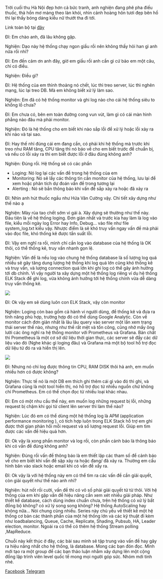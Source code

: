 Trời cuối thu Hà Nội đẹp hơn cả bức tranh, anh nghiện đang phê pha điếu thuốc, thả hồn mơ màng theo làn khói, nhìn cảnh hoàng hôn tươi đẹp bên hồ thì lại thấy bóng dáng kiều nữ thướt tha đi tới.

Link toàn bộ tại [đây](https://viblo.asia/s/di-nghien-code-thuat-van-dap-JzKmg8nPl9N)

Đĩ: Em chào anh, đã lâu không gặp.

Nghiện: Dạo này hệ thống chạy ngon giầu rồi nên không thấy hỏi han gì anh nữa rồi nhỉ?

Đĩ: Em đến cảm ơn anh đây, giờ em giầu rồi anh cần gì cứ bảo em một câu, chỉ có điều.

Nghiện: Điều gì?

Đĩ: Hệ thống của em thỉnh thoảng nó chết,  lúc thì treo server, lúc thì nghẽn mạng, lúc lại treo DB. Mà em không biết xử lý làm sao.

Nghiện: Em đã có hệ thống monitor và ghi log nào cho cái hệ thống siêu to khổng lồ chưa?

Đĩ: Em chưa có, bên em toàn đường cong vun vút, làm gì có cái màn hình phẳng nào đâu mà phải monitor.

Nghiện: Đó là hệ thống cho em biết khi nào sắp lỗi để xử lý hoặc lỗi xảy ra khi nào và tại sao.

Đĩ: Hay thế nhỉ đúng cái em đang cần, có phải khi hệ thống mà trước khi treo như RAM tăng, CPU tăng thì nó báo về cho em biết trước để chuẩn bị, và nếu có lỗi xảy ra thì em biết được lỗi ở đâu đúng không anh?

Nghiện: Đúng rồi. Hệ thống sẽ có các phần
- Loging: Nó log lại các vấn đề trong hệ thống của em
- Monitoring: Nó sẽ lấy các thông tin cần monitor của hệ thống, lưu lại để xem hoặc phân tích dự đoán vấn đề trong tương lại
- Alerting : Nó sẽ bắn thông báo khi vấn đề sắp xảy ra hoặc đã xảy ra

Đĩ: Nhìn anh hút thuốc ngầu như Hứa Văn Cường vậy. Chi tiết xây dựng như thế nào ạ

Nghiện: Mày rủa tao chết sớm vì gái à. Xây dựng sẽ thường như thế này.
Đàu tiên là về hệ thống loging. Đơn giản nhất và trước kia hay làm là log vào file, kiểu mỗi ngày log Error hay Info, Debug... vào file như file system_log.txt kiểu vậy. Nhược điểm là sẽ khó truy vấn ngay vấn đề mà phải vào đọc file, khó thống kê được tần suất lỗi.

Đĩ: Vậy em nghĩ ra rồi, mình chỉ cần log vào database của hệ thống là OK thôi, có thể thống kê, truy vấn nhanh gọn lệ.

Nghiện: Vấn đề là nếu log vào chung hệ thống database là số lượng log quá nhiều sẽ gây tăng dung lượng hệ thống khi log quá lớn cũng khó thống kê và truy vấn, và lượng connection quá lớn khi ghi log có thể gây ảnh hưởng tới db chính. Vì vậy người ta xây dựng một hệ thống log riêng ví dụ hệ thống ELK Stack để ghi log, vừa không ảnh hưởng tới hệ thống chính vừa dễ dàng truy vấn thống kê.

![](https://images.viblo.asia/9937cf1b-48e2-4171-803e-6609e92ee04d.png)


Đĩ: Ok vậy em sẽ dùng luôn con ELK Stack, vậy còn monitor

Nghiện: Loging còn bao gồm cả hành vi người dùng, để thống kê và đưa ra tính năng phù hợp, trường hợp đó có thể dùng  Google Analytic. Còn về monitor cách đơn giản nhất là lâu lâu query vào server một lần xem trạng thái server thế nào, nhưng như thế rất mệt và tốn công, cũng nhờ mấy ông lười các ông nghĩ ra hệ thống monitor với Prometheus và Grafana.
Bản chất thì Prometheus là một cơ sở dữ liệu thời gian thực, các server sẽ đẩy các dữ liệu  vào đó (Nghe khác gì loging đâu) và Grafana mà một bộ tool hỗ trợ đọc dữ liệu từ đó ra và hiển thị lên.

![](https://images.viblo.asia/4e07d7fc-44f3-4146-a33e-ba52bd8dbf48.jpg)


Đĩ: Nhưng nó chỉ log được thông tin CPU, RAM DISK thôi hả anh, em muốn nhiều hơn có được không?

Nghiện: Thực tế nó là một DB em thích ghi thêm cái gì vào đó thì ghi, và Grafana cũng là một tool hiển thị, nó hỗ trợ đọc từ nhiều nguồn chứ không chỉ Prometheus. Em có thể chọn đọc từ nhiều loại khác nhau.

Đĩ: Em có một nhu cầu thế này, em muốn log những request bị lỗi, những request bị chậm khi gọi từ client lên server thì làm thế nào?

Nghiện: Lúc đó em có thể dùng một hệ thống log là APM (application performance monitoring ), có tích hợp luôn trong ELK Stack hỗ trợ em ghi được thời gian phản hồi mỗi request và số lượng request lỗi. Giúp em tìm được các vấn đề hiệu quả hơn.

Đĩ: Ok vậy là xong phần monitor và log rồi, còn phần cảnh báo là thông báo khi có vấn đề đúng không anh?

Nghiện: Đúng rồi vấn đề thông báo là em thiết lập các tham số để cảnh báo về cho em biết khi vấn đề sặp xảy ra hoặc đang/ đã xảy ra. Thường em cấu hình băn vào slack hoặc email khi có vấn đề xẩy ra.

Đĩ: Ok vậy là với hệ thống này em có thể tìm ra các vấn đề cần giải quyết, còn giải quyết như thế nào anh nhỉ?

Nghiện: hút nốt rồi cười, vấn đề thì có vô số phải giải quyết từ từ thôi. Với hệ thống của em khi gặp vấn đề hiệu năng cần xem xét nhiều giải pháp. Như thiết kế database, cách dùng index chuẩn chưa, trên hệ thống có xử lý bất đồng bộ không? có xử lý song song không? Hệ thống AutoScaling hay không nữa... Nói chung cũng nhiều. Series này chủ yếu về thiết kế một hệ thống cơ bản các thành phần của một hệ thống lớn và các kỹ thuật đi kèm như loadbalancing, Queue, Cache, Replicate, Shading, Pubsub, HA, Leader election, monitor. Ngoài ra có thể có thêm hệ thống Stream polling ,MapReduce. 

Chuỗi này kết thúc ở đây, các bài sau mình sẽ tập trung vào vấn đề hay gây ra hiệu năng nhất cho hệ thống, là database. Mong các bạn đón đọc. Mình mới tạo ra một group để các bạn thảo luận nhằm xây dựng lên một cộng đồng lập trình viên level quốc tế mong mọi người góp sức. Nhóm mới tinh nhé.

[Facebook](https://www.facebook.com/groups/3277228842495302)
[Telegram](https://t.me/+8mH3YcWnBZNjZmZl)